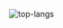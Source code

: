 <p align="center">

  <img src="https://github-readme-stats.vercel.app/api/top-langs/?username=minorcell&layout=compact&theme=dracula&hide=html&hide_border=true" alt="top-langs" />
  
</p>
